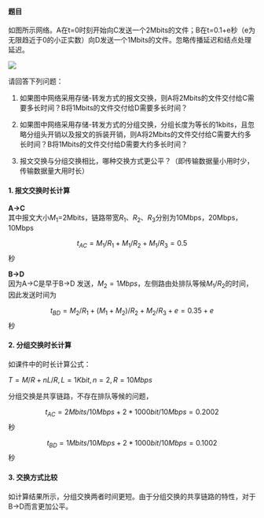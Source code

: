 #### 题目



如图所示网络。A在t=0时刻开始向C发送一个2Mbits的文件；B在t=0.1+e秒（e为无限趋近于0的小正实数）向D发送一个1Mbits的文件。忽略传播延迟和结点处理延迟。

![](https://nos.netease.com/edu-image/EE40146789C7C731A037B8EC75EB9592-1443088488575?imageView&thumbnail=520x520&quality=100)

请回答下列问题：

1) 如果图中网络采用存储-转发方式的报文交换，则A将2Mbits的文件交付给C需要多长时间？B将1Mbits的文件交付给D需要多长时间？

2) 如果图中网络采用存储-转发方式的分组交换，分组长度为等长的1kbits，且忽略分组头开销以及报文的拆装开销，则A将2Mbits的文件交付给C需要大约多长时间？B将1Mbits的文件交付给D需要大约多长时间？

3) 报文交换与分组交换相比，哪种交换方式更公平？（即传输数据量小用时少，传输数据量大用时长）

#### 1. 报文交换时长计算

**A->C**  
其中报文大小$M_1$=2Mbits，链路带宽$R_1$、$R_2$、$R_3$分别为10Mbps，20Mbps，10Mbps

$$t_{AC} = M_1/R_1+M_1/R_2+M_1/R_3=0.5$$ 秒

**B->D**  
因为A->C是早于B->D 发送，$M_2=1Mbps$，左侧路由处排队等候$M_1/R_2$的时间，因此发送时间为

$$t_{BD} = M_2/R_1+(M_1+M_2)/R_2+M_2/R_3 + e = 0.35 + e $$ 秒

#### 2. 分组交换时长计算

如课件中的时长计算公式：

$T=M/R+nL/R, L = 1Kbit, n=2,R=10Mbps$

分组交换是共享链路，不存在排队等候的问题，

$$t_{AC} = 2Mbits/10Mbps + 2*1000bit / 10Mbps = 0.2002$$ 秒

$$t_{BD} = 1Mbits/10Mbps + 2*1000bit / 10Mbps = 0.1002$$ 秒

#### 3. 交换方式比较

如计算结果所示，分组交换两者时间更短。由于分组交换的共享链路的特性，对于B->D而言更加公平。
